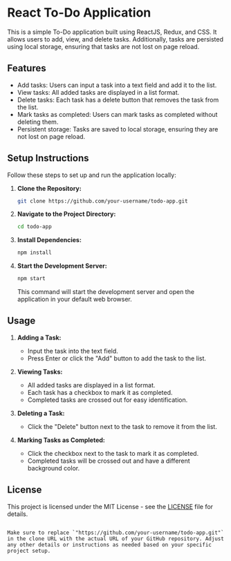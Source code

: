 
# React To-Do Application

This is a simple To-Do application built using ReactJS, Redux, and CSS. It allows users to add, view, and delete tasks. Additionally, tasks are persisted using local storage, ensuring that tasks are not lost on page reload.

## Features

- Add tasks: Users can input a task into a text field and add it to the list.
- View tasks: All added tasks are displayed in a list format.
- Delete tasks: Each task has a delete button that removes the task from the list.
- Mark tasks as completed: Users can mark tasks as completed without deleting them.
- Persistent storage: Tasks are saved to local storage, ensuring they are not lost on page reload.

## Setup Instructions

Follow these steps to set up and run the application locally:

1. **Clone the Repository:**
   ```bash
   git clone https://github.com/your-username/todo-app.git
   ```
2. **Navigate to the Project Directory:**
   ```bash
   cd todo-app
   ```
3. **Install Dependencies:**
   ```bash
   npm install
   ```
4. **Start the Development Server:**
   ```bash
   npm start
   ```
   This command will start the development server and open the application in your default web browser.



## Usage

1. **Adding a Task:**
   - Input the task into the text field.
   - Press Enter or click the "Add" button to add the task to the list.

2. **Viewing Tasks:**
   - All added tasks are displayed in a list format.
   - Each task has a checkbox to mark it as completed.
   - Completed tasks are crossed out for easy identification.

3. **Deleting a Task:**
   - Click the "Delete" button next to the task to remove it from the list.

4. **Marking Tasks as Completed:**
   - Click the checkbox next to the task to mark it as completed.
   - Completed tasks will be crossed out and have a different background color.


## License

This project is licensed under the MIT License - see the [LICENSE](LICENSE) file for details.
```

Make sure to replace `"https://github.com/your-username/todo-app.git"` in the clone URL with the actual URL of your GitHub repository. Adjust any other details or instructions as needed based on your specific project setup.